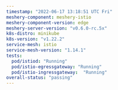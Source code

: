 ```yaml
---
timestamp: "2022-06-17 13:18:51 UTC Fri"
meshery-component: meshery-istio
meshery-component-version: edge
meshery-server-version: "v0.6.0-rc.5x"
k8s-distro: minikube
k8s-version: "v1.22.2"
service-mesh: istio
service-mesh-version: "1.14.1"
tests:
  pod/istiod: "Running"
  pod/istio-egressgateway: "Running"
  pod/istio-ingressgateway:  "Running"
overall-status: "passing"
---
```

